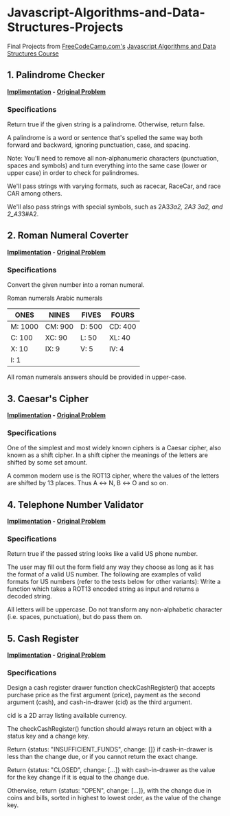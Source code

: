 # Javascript-Algorithms-and-Data-Structures-Projects
Final Projects from [FreeCodeCamp.com's](https://www.freecodecamp.org/) [Javascript Algorithms and Data Structures Course](https://www.freecodecamp.org/learn/javascript-algorithms-and-data-structures/)

## 1. Palindrome Checker
**[Implimentation](palindrome_checker.js)  -  [Original Problem](https://www.freecodecamp.org/learn/javascript-algorithms-and-data-structures/javascript-algorithms-and-data-structures-projects/palindrome-checker)**
### Specifications
Return true if the given string is a palindrome. Otherwise, return false.

A palindrome is a word or sentence that's spelled the same way both forward and backward, ignoring punctuation, case, and spacing.

Note: You'll need to remove all non-alphanumeric characters (punctuation, spaces and symbols) and turn everything into the same case (lower or upper case) in order to check for palindromes.

We'll pass strings with varying formats, such as racecar, RaceCar, and race CAR among others.

We'll also pass strings with special symbols, such as 2A3*3a2, 2A3 3a2, and 2_A3*3#A2.

## 2. Roman Numeral Coverter
**[Implimentation](https://github.com/hlalljie/Javascript-Algorithms-and-Data-Structures-Projects/blob/main/roman_numeral_converter.js) - [Original Problem](https://www.freecodecamp.org/learn/javascript-algorithms-and-data-structures/javascript-algorithms-and-data-structures-projects/roman-numeral-converter)**
### Specifications
Convert the given number into a roman numeral.

Roman numerals	Arabic numerals

|ONES       |NINES          |FIVES    |FOURS     |
|-----------|---------------|---------|----------|
|M: 	1000    |   CM:    900    |   D: 	500 |   CD: 	400|
|C: 	 100    |   XC: 	  90    |   L: 	 50 |   XL: 	 40|
|X: 	  10    |   IX: 	   9    |   V: 	  5 |   IV: 	  4|
|I: 	   1    |               |         |          |

All roman numerals answers should be provided in upper-case.

## 3. Caesar's Cipher
**[Implimentation](https://github.com/hlalljie/Javascript-Algorithms-and-Data-Structures-Projects/blob/main/caesars_cipher.js) - [Original Problem](https://www.freecodecamp.org/learn/javascript-algorithms-and-data-structures/javascript-algorithms-and-data-structures-projects/caesars-cipher)**
### Specifications
One of the simplest and most widely known ciphers is a Caesar cipher, also known as a shift cipher. In a shift cipher the meanings of the letters are shifted by some set amount.

A common modern use is the ROT13 cipher, where the values of the letters are shifted by 13 places. Thus A ↔ N, B ↔ O and so on.

## 4. Telephone Number Validator
**[Implimentation](https://github.com/hlalljie/Javascript-Algorithms-and-Data-Structures-Projects/blob/main/telephone_number_validator.js) - [Original Problem](https://www.freecodecamp.org/learn/javascript-algorithms-and-data-structures/javascript-algorithms-and-data-structures-projects/telephone-number-validator)**
### Specifications
Return true if the passed string looks like a valid US phone number.

The user may fill out the form field any way they choose as long as it has the format of a valid US number. The following are examples of valid formats for US numbers (refer to the tests below for other variants):
Write a function which takes a ROT13 encoded string as input and returns a decoded string.

All letters will be uppercase. Do not transform any non-alphabetic character (i.e. spaces, punctuation), but do pass them on.

## 5. Cash Register
**[Implimentation](https://github.com/hlalljie/Javascript-Algorithms-and-Data-Structures-Projects/blob/main/cash_register.js) - [Original Problem](https://www.freecodecamp.org/learn/javascript-algorithms-and-data-structures/javascript-algorithms-and-data-structures-projects/cash-register)**

### Specifications
Design a cash register drawer function checkCashRegister() that accepts purchase price as the first argument (price), payment as the second argument (cash), and cash-in-drawer (cid) as the third argument.

cid is a 2D array listing available currency.

The checkCashRegister() function should always return an object with a status key and a change key.

Return {status: "INSUFFICIENT_FUNDS", change: []} if cash-in-drawer is less than the change due, or if you cannot return the exact change.

Return {status: "CLOSED", change: [...]} with cash-in-drawer as the value for the key change if it is equal to the change due.

Otherwise, return {status: "OPEN", change: [...]}, with the change due in coins and bills, sorted in highest to lowest order, as the value of the change key.



